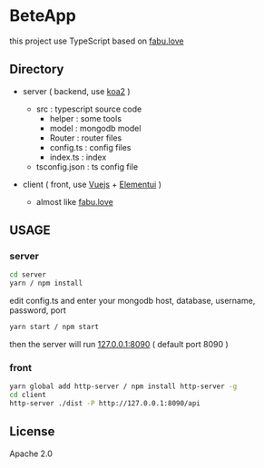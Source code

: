 # BeteApp

this project use TypeScript based on [fabu.love](https://github.com/headingmobile/fabu.love)

## Directory

 - server ( backend, use [koa2](https://koajs.com/) )
   - src : typescript source code
     - helper : some tools
     - model : mongodb model
     - Router : router files
     - config.ts : config files
     - index.ts : index
   - tsconfig.json : ts config file

 - client ( front, use [Vuejs](https://vuejs.org/) + [Elementui](https://element.eleme.io/) )
   - almost like [fabu.love](https://github.com/headingmobile/fabu.love)

## USAGE

### server

```bash
cd server
yarn / npm install
```
edit config.ts and enter your mongodb host, database, username, password, port

```bash
yarn start / npm start
```

then the server will run [127.0.0.1:8090](127.0.0.1:8090) ( default port 8090 )

### front

```bash
yarn global add http-server / npm install http-server -g
cd client
http-server ./dist -P http://127.0.0.1:8090/api
```


## License

Apache 2.0